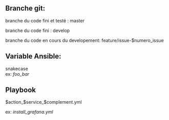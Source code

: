 ## Branche git:

branche du code fini et testé :  master

branche du code fini : develop

branche du code en cours du developement: feature/issue-$numero_issue 

## Variable Ansible: 

snakecase </br>
ex: _foo_bar_

## Playbook
$action_$service_$complement.yml

ex: _install_grafana.yml_

